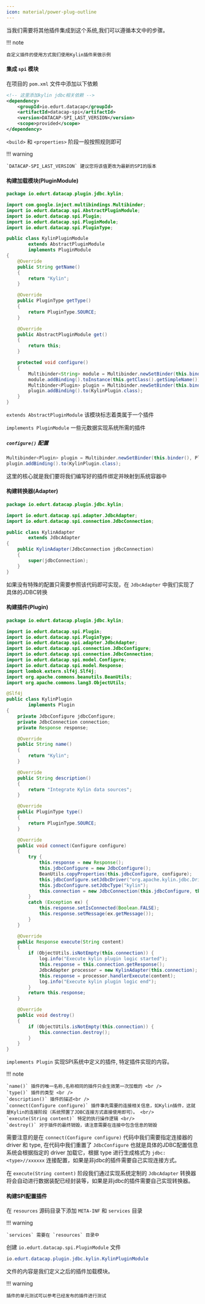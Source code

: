 ```yaml
---
icon: material/power-plug-outline
---
```


当我们需要将其他插件集成到这个系统,我们可以遵循本文中的步骤。

!!! note

    自定义插件的使用方式我们使用Kylin插件来做示例

#### 集成 `spi` 模块

在项目的 `pom.xml` 文件中添加以下依赖

```xml
<!-- 这里添加kylin jdbc相关依赖 -->
<dependency>
    <groupId>io.edurt.datacap</groupId>
    <artifactId>datacap-spi</artifactId>
    <version>DATACAP-SPI_LAST_VERSION</version>
    <scope>provided</scope>
</dependency>
```

`<build>` 和 `<properties>` 阶段一般按照规则即可

!!! warning

    `DATACAP-SPI_LAST_VERSION` 建议您将该值更改为最新的SPI的版本

#### 构建加载模块(PluginModule)

```java
package io.edurt.datacap.plugin.jdbc.kylin;

import com.google.inject.multibindings.Multibinder;
import io.edurt.datacap.spi.AbstractPluginModule;
import io.edurt.datacap.spi.Plugin;
import io.edurt.datacap.spi.PluginModule;
import io.edurt.datacap.spi.PluginType;

public class KylinPluginModule
        extends AbstractPluginModule
        implements PluginModule
{
    @Override
    public String getName()
    {
        return "Kylin";
    }

    @Override
    public PluginType getType()
    {
        return PluginType.SOURCE;
    }

    @Override
    public AbstractPluginModule get()
    {
        return this;
    }

    protected void configure()
    {
        Multibinder<String> module = Multibinder.newSetBinder(this.binder(), String.class);
        module.addBinding().toInstance(this.getClass().getSimpleName());
        Multibinder<Plugin> plugin = Multibinder.newSetBinder(this.binder(), Plugin.class);
        plugin.addBinding().to(KylinPlugin.class);
    }
}
```

`extends AbstractPluginModule` 该模块标志着类属于一个插件

`implements PluginModule` 一些元数据实现系统所需的插件

##### `configure()` 配置

```java
Multibinder<Plugin> plugin = Multibinder.newSetBinder(this.binder(), Plugin.class);
plugin.addBinding().to(KylinPlugin.class);
```

这里的核心就是我们要将我们编写好的插件绑定并映射到系统容器中

#### 构建转换器(Adapter)

```java
package io.edurt.datacap.plugin.jdbc.kylin;

import io.edurt.datacap.spi.adapter.JdbcAdapter;
import io.edurt.datacap.spi.connection.JdbcConnection;

public class KylinAdapter
        extends JdbcAdapter
{
    public KylinAdapter(JdbcConnection jdbcConnection)
    {
        super(jdbcConnection);
    }
}
```

如果没有特殊的配置只需要参照该代码即可实现，在 `JdbcAdapter` 中我们实现了具体的JDBC转换

#### 构建插件(Plugin)

```java
package io.edurt.datacap.plugin.jdbc.kylin;

import io.edurt.datacap.spi.Plugin;
import io.edurt.datacap.spi.PluginType;
import io.edurt.datacap.spi.adapter.JdbcAdapter;
import io.edurt.datacap.spi.connection.JdbcConfigure;
import io.edurt.datacap.spi.connection.JdbcConnection;
import io.edurt.datacap.spi.model.Configure;
import io.edurt.datacap.spi.model.Response;
import lombok.extern.slf4j.Slf4j;
import org.apache.commons.beanutils.BeanUtils;
import org.apache.commons.lang3.ObjectUtils;

@Slf4j
public class KylinPlugin
        implements Plugin
{
    private JdbcConfigure jdbcConfigure;
    private JdbcConnection connection;
    private Response response;

    @Override
    public String name()
    {
        return "Kylin";
    }

    @Override
    public String description()
    {
        return "Integrate Kylin data sources";
    }

    @Override
    public PluginType type()
    {
        return PluginType.SOURCE;
    }

    @Override
    public void connect(Configure configure)
    {
        try {
            this.response = new Response();
            this.jdbcConfigure = new JdbcConfigure();
            BeanUtils.copyProperties(this.jdbcConfigure, configure);
            this.jdbcConfigure.setJdbcDriver("org.apache.kylin.jdbc.Driver");
            this.jdbcConfigure.setJdbcType("kylin");
            this.connection = new JdbcConnection(this.jdbcConfigure, this.response);
        }
        catch (Exception ex) {
            this.response.setIsConnected(Boolean.FALSE);
            this.response.setMessage(ex.getMessage());
        }
    }

    @Override
    public Response execute(String content)
    {
        if (ObjectUtils.isNotEmpty(this.connection)) {
            log.info("Execute kylin plugin logic started");
            this.response = this.connection.getResponse();
            JdbcAdapter processor = new KylinAdapter(this.connection);
            this.response = processor.handlerExecute(content);
            log.info("Execute kylin plugin logic end");
        }
        return this.response;
    }

    @Override
    public void destroy()
    {
        if (ObjectUtils.isNotEmpty(this.connection)) {
            this.connection.destroy();
        }
    }
}
```

`implements Plugin` 实现SPI系统中定义的插件, 特定插件实现的内容。

!!! note

    `name()` 插件的唯一名称,名称相同的插件只会生效第一次加载的 <br />
    `type()` 插件的类型 <br />
    `description()` 插件的描述<br />
    `connect(Configure configure)` 插件事先需要的连接相关信息，如Kylin插件，这就是Kylin的连接阶段（系统预置了JDBC连接方式直接使用即可）。 <br/>
    `execute(String content)` 特定的执行操作逻辑 <br/>
    `destroy()` 对于插件的最终销毁，请注意需要在连接中包含信息的销毁

需要注意的是在 `connect(Configure configure)` 代码中我们需要指定连接器的 driver 和 type, 在代码中我们重置了 `JdbcConfigure` 也就是具体的JDBC配置信息
系统会根据指定的 driver 加载它，根据 type 进行生成格式为 `jdbc:<type>//xxxxxx` 连接配置，如果是非jdbc的插件需要自己实现连接方式。

在 `execute(String content)` 阶段我们通过实现系统定制的 `JdbcAdapter` 转换器将会自动进行数据装配已经封装等，如果是非jdbc的插件需要自己实现转换器。
    
#### 构建SPI配置插件

在 `resources` 源码目录下添加 `META-INF` 和 `services` 目录

!!! warning

    `services` 需要在 `resources` 目录中

创建 `io.edurt.datacap.spi.PluginModule` 文件

```java
io.edurt.datacap.plugin.jdbc.kylin.KylinPluginModule
```

文件的内容是我们定义之后的插件加载模块。

!!! warning

    插件的单元测试可以参考已经发布的插件进行测试
